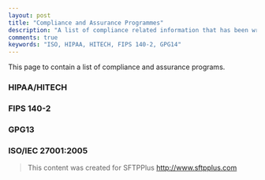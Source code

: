 ```yaml
---
layout: post
title: "Compliance and Assurance Programmes"
description: "A list of compliance related information that has been written"
comments: true
keywords: "ISO, HIPAA, HITECH, FIPS 140-2, GPG14"
---
```


This page to contain a list of compliance and assurance programs.

### HIPAA/HITECH


### FIPS 140-2


### GPG13


### ISO/IEC 27001:2005



> This content was created for SFTPPlus http://www.sftpplus.com
